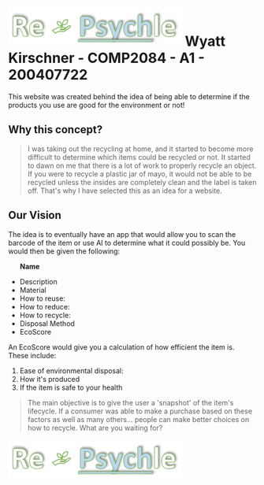 
<!DOCTYPE  html>

<html  class="no-js">  <!--<![endif]-->

<head>

<meta  charset="utf-8">

<meta  http-equiv="X-UA-Compatible"  content="IE=edge">



<meta  name="description"  content="">

<meta  name="viewport"  content="width=device-width, initial-scale=1">

<link  rel="stylesheet"  href="">

</head>

<body>



<!-- display-4,-->

<h1  class="text-center"><img  src="wwwroot/img/white_logo.png" />
Wyatt Kirschner - COMP2084 - A1 - 200407722</h1>

<p>This website was created behind the idea of being able to determine if the products you use are good for the environment or not!</p>

</div>

<div class="text-left">

<h2 class="text-center">Why this concept?</h2>

<blockquote>I was taking out the recycling at home, and it started to become more difficult to determine which items could be recycled or not. It started to dawn on me that there is a lot of work to properly recycle an object. If you were to recycle a plastic jar of mayo, it would not be able to be recycled unless the insides are completely clean and the label is taken off. That's why I have selected this as an idea for a website.

</blockquote>

<h2 class="text-center">Our Vision</h2>

<blockquoute>

The idea is to eventually have an app that would allow you to scan the barcode of the item or use AI to determine what it could possibly be. You would then be given the following:

<ul>

<strong>Name</strong>

<li>Description</li>

<li>Material</li>

<li>How to reuse:</li>

<li>How to reduce:</li>

<li>How to recycle:</li>

<li>Disposal Method</li>

<li>EcoScore</li>

</ul>

An EcoScore would give you a calculation of how efficient the item is. These include:

<ol>

<li>Ease of environmental disposal:</li>

<li>How it's produced</li>

<li>If the item is safe to your health</li>

</ol>

<blockquote>

The main objective is to give the user a 'snapshot' of the item's lifecycle. If a consumer was able to make a purchase based on these factors as well as many others... people can make better choices on how to recycle. What are you waiting for?

</blockquote>

</div>

<div class="text-center">

<img src="wwwroot/img/white_logo.png" />

</div>



</body>

</html>
